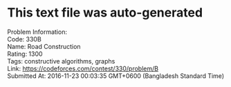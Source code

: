 # This text file was auto-generated  
  
Problem Information:  
Code: 330B  
Name: Road Construction  
Rating: 1300  
Tags: constructive algorithms, graphs  
Link: https://codeforces.com/contest/330/problem/B  
Submitted At: 2016-11-23 00:03:35 GMT+0600 (Bangladesh Standard Time)  
